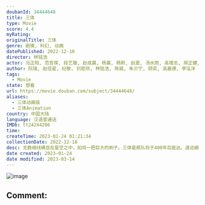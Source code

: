 ```yaml
---
doubanId: 34444648
title: 三体
type: Movie
score: 4.4
myRating: 
originalTitle: 三体
genre: 剧情, 科幻, 动画
datePublished: 2022-12-10
director: 林铭浩
actor: 马正阳, 范哲琛, 段艺璇, 赵成晨, 杨晨, 杨默, 赵震, 汤水雨, 高增志, 胡正健, 任京浩, 图特哈蒙, 薄棠, 刘晓倩, 露西, 高启帆, 凃雄飞, 余昊威, 马海燕, 王宇腾, 孙熹鹤, 林强, 夏觅尘
author: 阮瑞, 赵佳星, 纪敬, 刘慈欣, 林铭浩, 陈威, 朱贝宁, 顾奕, 高嘉德, 李泓洋
tags:
  - Movie
state: 想看
url: https://movie.douban.com/subject/34444648/
aliases:
  - 三体动画版
  - 三体Animation
country: 中国大陆
language: 汉语普通话
IMDb: tt24244206
time: 
createTime: 2023-01-24 01:21:34
collectionDate: 2022-12-18
desc: 无数细线横亘在星空之中，如同一把巨大的刷子。三体星舰队将于400年后抵达。遥远蝴蝶扇动着翅膀，也改变了罗辑的命运，轰然打开的门后是世界中心——面壁计划开启。同时，智子所创建的破壁室内，破壁人一一就位…...
date created: 2023-01-24
date modified: 2023-03-14
---
```


![image](p2885057891.jpg)

Comment:
---

